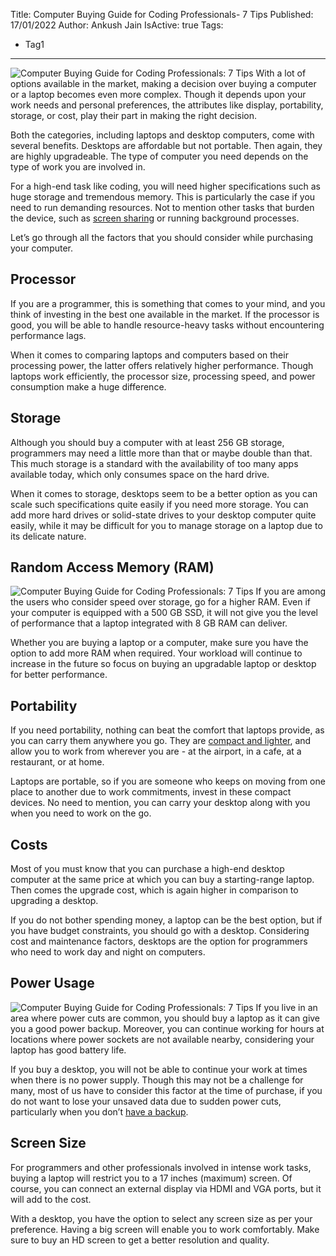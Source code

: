 Title: Computer Buying Guide for Coding Professionals- 7 Tips
Published: 17/01/2022
Author: Ankush Jain
IsActive: true
Tags:
  - Tag1
---
![Computer Buying Guide for Coding Professionals: 7 Tips](/img/blogs/computer-buying-guide-for-coding-professionals-7-tips/1-computer-buying-guide-for-coding-professionals-7-tips.png) With a lot of options available in the market, making a decision over buying a computer or a laptop becomes even more complex. Though it depends upon your work needs and personal preferences, the attributes like display, portability, storage, or cost, play their part in making the right decision. 

Both the categories, including laptops and desktop computers, come with several benefits. Desktops are affordable but not portable. Then again, they are highly upgradeable. The type of computer you need depends on the type of work you are involved in. 

For a high-end task like coding, you will need higher specifications such as huge storage and tremendous memory. This is particularly the case if you need to run demanding resources. Not to mention other tasks that burden the device, such as [screen sharing](https://setapp.com/how-to/all-the-ways-to-screen-share-on-mac) or running background processes. 

Let’s go through all the factors that you should consider while purchasing your computer. 

## Processor

If you are a programmer, this is something that comes to your mind, and you think of investing in the best one available in the market. If the processor is good, you will be able to handle resource-heavy tasks without encountering performance lags.

When it comes to comparing laptops and computers based on their processing power, the latter offers relatively higher performance. Though laptops work efficiently, the processor size, processing speed, and power consumption make a huge difference.

## Storage

Although you should buy a computer with at least 256 GB storage, programmers may need a little more than that or maybe double than that. This much storage is a standard with the availability of too many apps available today, which only consumes space on the hard drive. 

When it comes to storage, desktops seem to be a better option as you can scale such specifications quite easily if you need more storage. You can add more hard drives or solid-state drives to your desktop computer quite easily, while it may be difficult for you to manage storage on a laptop due to its delicate nature.

## Random Access Memory (RAM)

![Computer Buying Guide for Coding Professionals: 7 Tips](/img/blogs/computer-buying-guide-for-coding-professionals-7-tips/2-computer-buying-guide-for-coding-professionals-7-tips.png) If you are among the users who consider speed over storage, go for a higher RAM. Even if your computer is equipped with a 500 GB SSD, it will not give you the level of performance that a laptop integrated with 8 GB RAM can deliver.

Whether you are buying a laptop or a computer, make sure you have the option to add more RAM when required. Your workload will continue to increase in the future so focus on buying an upgradable laptop or desktop for better performance. 

## Portability

If you need portability, nothing can beat the comfort that laptops provide, as you can carry them anywhere you go. They are [compact and lighter](https://www.lifewire.com/best-lightweight-laptops-to-buy-4065134), and allow you to work from wherever you are - at the airport, in a cafe, at a restaurant, or at home. 

Laptops are portable, so if you are someone who keeps on moving from one place to another due to work commitments, invest in these compact devices. No need to mention, you can carry your desktop along with you when you need to work on the go. 

## Costs

Most of you must know that you can purchase a high-end desktop computer at the same price at which you can buy a starting-range laptop. Then comes the upgrade cost, which is again higher in comparison to upgrading a desktop. 

If you do not bother spending money, a laptop can be the best option, but if you have budget constraints, you should go with a desktop. Considering cost and maintenance factors, desktops are the option for programmers who need to work day and night on computers. 

## Power Usage

![Computer Buying Guide for Coding Professionals: 7 Tips](/img/blogs/computer-buying-guide-for-coding-professionals-7-tips/3-computer-buying-guide-for-coding-professionals-7-tips.png) If you live in an area where power cuts are common, you should buy a laptop as it can give you a good power backup. Moreover, you can continue working for hours at locations where power sockets are not available nearby, considering your laptop has good battery life. 

If you buy a desktop, you will not be able to continue your work at times when there is no power supply. Though this may not be a challenge for many, most of us have to consider this factor at the time of purchase, if you do not want to lose your unsaved data due to sudden power cuts, particularly when you don’t [have a backup](https://coderjony.com/blogs/3-important-things-about-backing-up-data/). 

## Screen Size

For programmers and other professionals involved in intense work tasks, buying a laptop will restrict you to a 17 inches (maximum) screen. Of course, you can connect an external display via HDMI and VGA ports, but it will add to the cost. 

With a desktop, you have the option to select any screen size as per your preference. Having a big screen will enable you to work comfortably. Make sure to buy an HD screen to get a better resolution and quality.

                